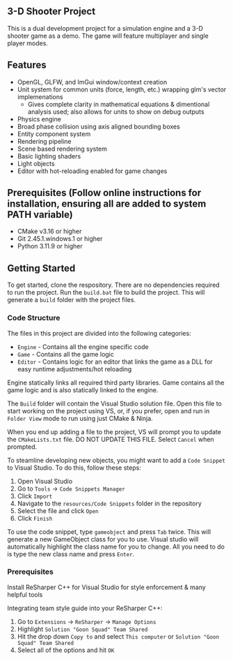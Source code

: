 ## 3-D Shooter Project

This is a dual development project for a simulation engine and a 3-D shooter game as a demo. The game will feature multiplayer and single player modes.

## Features
- OpenGL, GLFW, and ImGui window/context creation
- Unit system for common units (force, length, etc.) wrapping glm's vector implemenations
  - Gives complete clarity in mathematical equations & dimentional analysis used; also allows for units to show on debug outputs
- Physics engine
- Broad phase collision using axis aligned bounding boxes
- Entity component system
- Rendering pipeline
- Scene based rendering system
- Basic lighting shaders
- Light objects
- Editor with hot-reloading enabled for game changes

## Prerequisites (Follow online instructions for installation, ensuring all are added to system PATH variable)
- CMake v3.16 or higher
- Git 2.45.1.windows.1 or higher
- Python 3.11.9 or higher

## Getting Started

To get started, clone the respository. There are no dependencies required to run the project.
Run the `build.bat` file to build the project. This will generate a `build` folder with the project files.

### Code Structure

The files in this project are divided into the following categories:

- `Engine` - Contains all the engine specific code
- `Game` - Contains all the game logic
- `Editor` - Contains logic for an editor that links the game as a DLL for easy runtime adjustments/hot reloading

Engine statically links all required third party libraries. Game contains all the game logic and is also statically linked to the engine.

The `Build` folder will contain the Visual Studio solution file. Open this file to start working on the project using VS, or, if you prefer, open and run in `Folder View` mode to run using just CMake & Ninja.

When you end up adding a file to the project, VS will prompt you to update the `CMakeLists.txt` file. DO NOT UPDATE THIS FILE. Select `Cancel` when prompted.

To steamline developing new objects, you might want to add a `Code Snippet` to Visual Studio. To do this, follow these steps:

1. Open Visual Studio
2. Go to `Tools` -> `Code Snippets Manager`
3. Click `Import`
4. Navigate to the `resources/Code Snippets` folder in the repository
5. Select the file and click `Open`
6. Click `Finish`

To use the code snippet, type `gameobject` and press `Tab` twice. This will generate a new GameObject class for you to use.
Visual studio will automatically highlight the class name for you to change. All you need to do is type the new class name and press `Enter`.

### Prerequisites

Install ReSharper C++ for Visual Studio for style enforcement & many helpful tools

Integrating team style guide into your ReSharper C++:

1. Go to `Extensions` -> `ReSharper` -> `Manage Options`
2. Highlight `Solution "Goon Squad" Team Shared`
3. Hit the drop down `Copy to` and select `This computer` or `Solution "Goon Squad" Team Shared`
4. Select all of the options and hit `OK`
